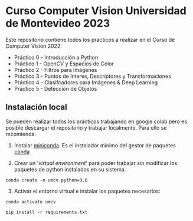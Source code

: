 # Curso Computer Vision Universidad de Montevideo 2023

Este repositorio contiene todos los prácticos a realizar en el Curso de Computer Vision 2022:

* Práctico 0 - Introducción a Python
* Práctico 1 - OpenCV y Espacios de Color
* Práctico 2 - Filtros para Imágenes
* Práctico 3 - Puntos de Interes, Descriptores y Transformaciones
* Práctico 4 - Clasifcadores para Imágenes & Deep Learning
* Práctico 5 - Detección de Objetos

## Instalación local

Se pueden realizar todos los prácticos trabajando en google colab pero es posible descargar el repositorio y trabajar localmente. Para ello se recomienda:

1. Instalar [miniconda](https://docs.conda.io/en/latest/miniconda.html). Es el instalador mínimo del gestor de paquetes [conda](https://docs.conda.io/en/latest/)

2. Crear un '*virtual environment*' para poder trabajar sin modificar los paquetes de python instalados en su sistema.

`conda create -n umcv python=3.6`

3. Activar el entorno virtual e instalar los paquetes necesarios:

`conda activate umcv`

`pip install -r requirements.txt`
